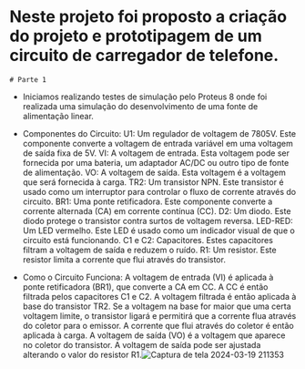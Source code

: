 
# Neste projeto foi proposto a criação do projeto e prototipagem de um circuito de carregador de telefone.
    # Parte 1 
    
* Iniciamos realizando testes de simulação pelo Proteus 8 onde foi realizada uma simulação do desenvolvimento de uma fonte de alimentação linear. 

- Componentes do Circuito:
U1: Um regulador de voltagem de 7805V. Este componente converte a voltagem de entrada variável em uma voltagem de saída fixa de 5V.
VI: A voltagem de entrada. Esta voltagem pode ser fornecida por uma bateria, um adaptador AC/DC ou outro tipo de fonte de alimentação.
VO: A voltagem de saída. Esta voltagem é a voltagem que será fornecida à carga.
TR2: Um transistor NPN. Este transistor é usado como um interruptor para controlar o fluxo de corrente através do circuito.
BR1: Uma ponte retificadora. Este componente converte a corrente alternada (CA) em corrente contínua (CC).
D2: Um diodo. Este diodo protege o transistor contra surtos de voltagem reversa.
LED-RED: Um LED vermelho. Este LED é usado como um indicador visual de que o circuito está funcionando.
C1 e C2: Capacitores. Estes capacitores filtram a voltagem de saída e reduzem o ruído.
R1: Um resistor. Este resistor limita a corrente que flui através do transistor.

- Como o Circuito Funciona:
A voltagem de entrada (VI) é aplicada à ponte retificadora (BR1), que converte a CA em CC. A CC é então filtrada pelos capacitores C1 e C2. A voltagem filtrada é então aplicada à base do transistor TR2.
Se a voltagem na base for maior que uma certa voltagem limite, o transistor ligará e permitirá que a corrente flua através do coletor para o emissor. A corrente que flui através do coletor é então aplicada à carga.
A voltagem de saída (VO) é a voltagem que aparece no coletor do transistor. A voltagem de saída pode ser ajustada alterando o valor do resistor R1.![Captura de tela 2024-03-19 211353](https://github.com/ViZanella/Sistemas-Embarcados-carregador-/assets/126624524/4e3f9b0c-fdbf-4c5d-9989-a20b5c8d26a3)
